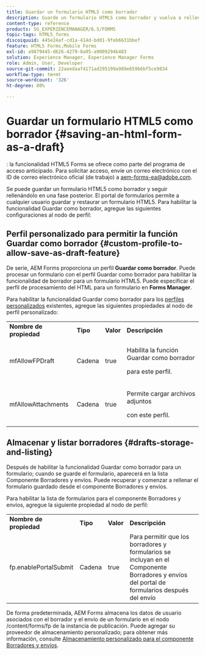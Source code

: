 ```yaml
---
title: Guardar un formulario HTML5 como borrador
description: Guarde un formulario HTML5 como borrador y vuelva a rellenarlo en una fase posterior.
content-type: reference
products: SG_EXPERIENCEMANAGER/6.5/FORMS
topic-tags: hTML5_forms
discoiquuid: 445e24af-cd1a-414d-bd01-9feb6631bbef
feature: HTML5 Forms,Mobile Forms
exl-id: a9879445-d626-4279-8a95-a9009294b483
solution: Experience Manager, Experience Manager Forms
role: Admin, User, Developer
source-git-commit: 22aeedaaf4171ad295199a989e659b6bf5ce9834
workflow-type: tm+mt
source-wordcount: '326'
ht-degree: 80%

---
```


# Guardar un formulario HTML5 como borrador {#saving-an-html-form-as-a-draft}

<span class="preview">: la funcionalidad HTML5 Forms se ofrece como parte del programa de acceso anticipado. Para solicitar acceso, envíe un correo electrónico con el ID de correo electrónico oficial (de trabajo) a aem-forms-ea@adobe.com.
</span>

Se puede guardar un formulario HTML5 como borrador y seguir rellenándolo en una fase posterior. El portal de formularios permite a cualquier usuario guardar y restaurar un formulario HTML5. Para habilitar la funcionalidad Guardar como borrador, agregue las siguientes configuraciones al nodo de perfil:

## Perfil personalizado para permitir la función Guardar como borrador {#custom-profile-to-allow-save-as-draft-feature}

De serie, AEM Forms proporciona un perfil **Guardar como borrador**. Puede procesar un formulario con el perfil Guardar como borrador para habilitar la funcionalidad de borrador para un formulario HTML5. Puede especificar el perfil de procesamiento del HTML para un formulario en **Forms Manager**.

Para habilitar la funcionalidad Guardar como borrador para los [perfiles personalizados](/help/forms/custom-profile.md) existentes, agregue las siguientes propiedades al nodo de perfil personalizado:

<table>
 <tbody>
  <tr>
   <td><strong>Nombre de propiedad</strong></td>
   <td><strong>Tipo</strong></td>
   <td><strong>Valor</strong></td>
   <td><strong>Descripción</strong></td>
  </tr>
  <tr>
   <td>mfAllowFPDraft</td>
   <td>Cadena</td>
   <td>true</td>
   <td><p>Habilita la función Guardar como borrador</p> <p>para este perfil.</p> </td>
  </tr>
  <tr>
   <td>mfAllowAttachments</td>
   <td>Cadena</td>
   <td>true</td>
   <td><p>Permite cargar archivos adjuntos</p> <p>con este perfil.</p> </td>
  </tr>
 </tbody>
</table>

## Almacenar y listar borradores {#drafts-storage-and-listing}

Después de habilitar la funcionalidad Guardar como borrador para un formulario; cuando se guarde el formulario, aparecerá en la lista Componente Borradores y envíos. Puede recuperar y comenzar a rellenar el formulario guardado desde el componente Borradores y envíos.

Para habilitar la lista de formularios para el componente Borradores y envíos, agregue la siguiente propiedad al nodo de perfil:

<table>
 <tbody>
  <tr>
   <td><strong>Nombre de propiedad</strong></td>
   <td><strong>Tipo</strong></td>
   <td><strong>Valor</strong></td>
   <td><strong>Descripción</strong></td>
  </tr>
  <tr>
   <td>fp.enablePortalSubmit</td>
   <td>Cadena</td>
   <td>true</td>
   <td>Para permitir que los borradores y formularios se incluyan en el<br /> Componente Borradores y envíos del portal de formularios después del envío</td>
  </tr>
 </tbody>
</table>

De forma predeterminada, AEM Forms almacena los datos de usuario asociados con el borrador y el envío de un formulario en el nodo /content/forms/fp de la instancia de publicación. Puede agregar su proveedor de almacenamiento personalizado; para obtener más información, consulte [Almacenamiento personalizado para el componente Borradores y envíos](https://experienceleague.adobe.com/es/docs/experience-manager-65/content/forms/use-forms-portal/adding-custom-storage-provider-forms).
